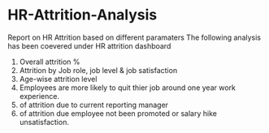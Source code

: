 # HR-Attrition-Analysis
Report on HR Attrition based on different paramaters
The following analysis has been coevered under HR attrition dashboard
1) Overall attrition %
2) Attrition by Job role, job level & job satisfaction
3) Age-wise attrition level 
4) Employees are more likely to quit thier job around one year work experience.
5) of attrition due to current reporting manager
6) of attrition due employee not been promoted or salary hike unsatisfaction.
